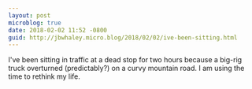 ```yaml
---
layout: post
microblog: true
date: 2018-02-02 11:52 -0800
guid: http://jbwhaley.micro.blog/2018/02/02/ive-been-sitting.html
---
```

I've been sitting in traffic at a dead stop for two hours because a big-rig truck overturned (predictably?) on a curvy mountain road. I am using the time to rethink my life.
